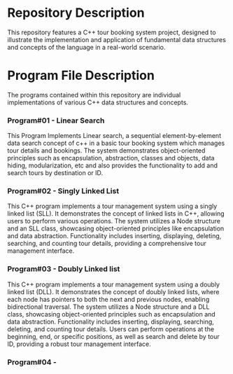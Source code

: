 # Repository Description
This repository features a C++ tour booking system project, designed to illustrate the implementation and application of fundamental data structures and concepts of the language in a real-world scenario.
# Program File Description
The programs contained within this repository are individual implementations of various C++ data structures and concepts.
### Program#01 - Linear Search
This Program Implements Linear search, a sequential element-by-element data search concept of c++ in a basic tour booking system which manages tour details and bookings. The system demonstrates object-oriented principles such as encapsulation, abstraction, classes and objects, data hiding, modularization, etc and also provides the functionality to add and search tours by destination or ID.
### Program#02 - Singly Linked List
This C++ program implements a tour management system using a singly linked list (SLL). It demonstrates the concept of linked lists in C++, allowing users to perform various operations. The system utilizes a Node structure and an SLL class, showcasing object-oriented principles like encapsulation and data abstraction. Functionality includes inserting, displaying, deleting, searching, and counting tour details, providing a comprehensive tour management interface.
### Program#03 - Doubly Linked list
This C++ program implements a tour management system using a doubly linked list (DLL). It demonstrates the concept of doubly linked lists, where each node has pointers to both the next and previous nodes, enabling bidirectional traversal. The system utilizes a Node structure and a DLL class, showcasing object-oriented principles such as encapsulation and data abstraction. Functionality includes inserting, displaying, searching, deleting, and counting tour details. Users can perform operations at the beginning, end, or specific positions, as well as search and delete by tour ID, providing a robust tour management interface.
### Program#04 - 
